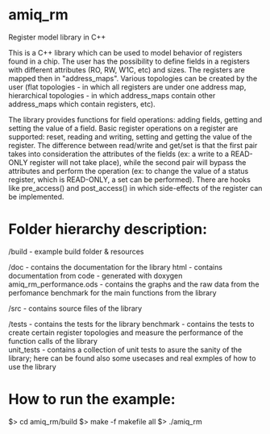 amiq_rm
=======

Register model library in C++

This is a C++ library which can be used to model behavior of registers found in a chip. The user has the possibility to define fields in a registers
with different attributes (RO, RW, W1C, etc) and sizes. The registers are mapped then in "address_maps". Various topologies can be created by the user
(flat topologies - in which all registers are under one address map, hierarchical topologies - in which address_maps contain other address_maps which 
contain registers, etc).    

The library provides functions for field operations: adding fields, getting and setting the value of a field. Basic register operations on a register 
are supported: reset, reading and writing, setting and getting the value of the register. The difference between read/write and get/set is that the 
first pair takes into consideration the attributes of the fields (ex: a write to a READ-ONLY register will not take place), while the second pair will 
bypass the attributes and perform the operation (ex: to change the value of a status register, which is READ-ONLY, a set can be performed). There are 
hooks like pre_access() and post_access() in which side-effects of the register can be implemented.

Folder hierarchy description:
=============================

/build - example build folder & resources

/doc - contains the documentation for the library
	html - contains documentation from code - generated with doxygen
	amiq_rm_performance.ods - contains the graphs and the raw data from the perfomance benchmark for the main functions from the library
	
/src - contains source files of the library

/tests - contains the tests for the library 
	benchmark - contains the tests to create certain register topologies and measure the performance of the function calls of the library	
	unit_tests - contains a collection of unit tests to asure the sanity of the library; here can be found also some usecases and real 
	exmples of how to use the library
	
How to run the example:
=======================
$> cd amiq_rm/build
$> make -f makefile all
$> ./amiq_rm


